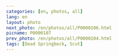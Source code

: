```yaml
---
categories: [en, photos, all]
lang: en
layout: photo
next_photo: /en/photos/all/P0000106.html
picname: P0000107
prev_photo: /en/photos/all/P0000104.html
tags: [Dead Springbock, Scut]
---
```

